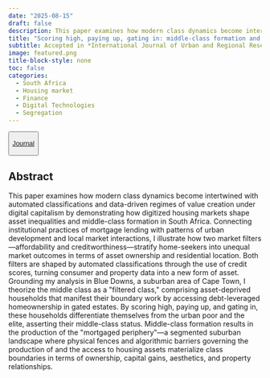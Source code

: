 ```yaml
---
date: "2025-08-15"
draft: false
description: This paper examines how modern class dynamics become intertwined with automated classifications and data-driven regimes of value creation under digital capitalism. I demonstrate how housing markets and sorting algorithms shape asset inequalities and middle-class formation in South Africa.
title: "Scoring high, paying up, gating in: middle-class formation and asset inequalities under digital capitalism in South Africa"
subtitle: Accepted in *International Journal of Urban and Regional Research*
image: featured.png
title-block-style: none
toc: false
categories: 
  - South Africa
  - Housing market
  - Finance
  - Digital Technologies
  - Segregation
---
```


<button type="button" class="btn btn-outline-success">

<a href="https://onlinelibrary.wiley.com/journal/14682427">Journal</a>

</button>

## Abstract

This paper examines how modern class dynamics become intertwined with automated classifications and data-driven regimes of value creation under digital capitalism by demonstrating how digitized housing markets shape asset inequalities and middle-class formation in South Africa. Connecting institutional practices of mortgage lending with patterns of urban development and local market interactions, I illustrate how two market filters—affordability and creditworthiness—stratify home-seekers into unequal market outcomes in terms of asset ownership and residential location. Both filters are shaped by automated classifications through the use of credit scores, turning consumer and property data into a new form of asset. Grounding my analysis in Blue Downs, a suburban area of Cape Town, I theorize the middle class as a "filtered class," comprising asset-deprived households that manifest their boundary work by accessing debt-leveraged homeownership in gated estates. By scoring high, paying up, and gating in, these households differentiate themselves from the urban poor and the elite, asserting their middle-class status. Middle-class formation results in the production of the "mortgaged periphery"—a segmented suburban landscape where physical fences and algorithmic barriers governing the production of and the access to housing assets materialize class boundaries in terms of ownership, capital gains, aesthetics, and property relationships.